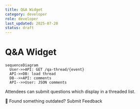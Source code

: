 ```yaml
---
title: Q&A Widget
category: developer
role: developer
last_updated: 2025-07-20
status: draft
---
```

# Q&A Widget

```mermaid
sequenceDiagram
  User->>API: GET /qa-thread/{event}
  API->>DB: load thread
  DB-->>API: comments
  API-->>User: JSON comments
```

Attendees can submit questions which display in a threaded list.

💬 Found something outdated? Submit Feedback
